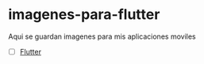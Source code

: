 # imagenes-para-flutter
Aqui se guardan imagenes para mis aplicaciones moviles
- [ ] [Flutter](https://dartpad.dartlang.org/)
